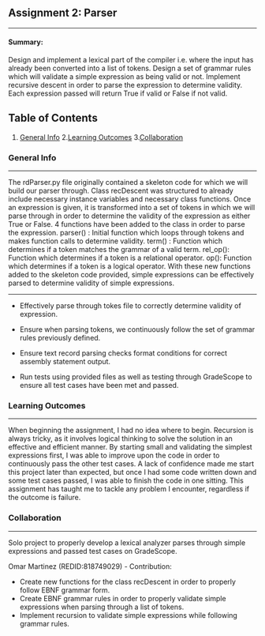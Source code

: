 ## Assignment 2: Parser
***

#### Summary:
Design and implement a lexical part of the compiler i.e. where the input
has already been converted into a list of tokens. Design a set of grammar
rules which will validate a simple expression as being valid or not. Implement 
recursive descent in order to parse the expression to determine validity. Each 
expression passed will return True if valid or False if not valid. 

## Table of Contents
1. [General Info](#general-info)
2.[Learning Outcomes](#learning-outcomes)
3.[Collaboration](#collaboration)

### General Info
***
The rdParser.py file originally contained a skeleton code for which we will build
our parser through. Class recDescent was structured to already include necessary 
instance variables and necessary class functions. Once an expression is given, it is 
transformed into a set of tokens in which we will parse through in order to determine 
the validity of the expression as either True or False. 4 functions have been added to 
the class in order to parse the expression.
parser() : Initial function which loops through tokens and makes function calls to determine validity.
term() : Function which determines if a token matches the grammar of a valid term.
rel_op(): Function which determines if a token is a relational operator.
op(): Function which determines if a token is a logical operator.
With these new functions added to the skeleton code provided, simple expressions can 
be effectively parsed to determine validity of simple expressions.
***
- Effectively parse through tokes file to correctly determine validity of expression.

- Ensure when parsing tokens, we continuously follow the set of grammar rules previously defined.

- Ensure text record parsing checks format conditions for correct assembly statement
output.

- Run tests using provided files as well as testing through GradeScope to ensure
all test cases have been met and passed.

### Learning Outcomes
***
When beginning the assignment, I had no idea where to begin. Recursion is always tricky,
as it involves logical thinking to solve the solution in an effective and efficient manner.
By starting small and validating the simplest expressions first, I was able to improve 
upon the code in order to continuously pass the other test cases. A lack of confidence 
made me start this project later than expected, but once I had some code written down 
and some test cases passed, I was able to finish the code in one sitting. This assignment 
has taught me to tackle any problem I encounter, regardless if the outcome is failure. 

### Collaboration
***
Solo project to properly develop a lexical analyzer parses through simple 
expressions and passed test cases on GradeScope.

Omar Martinez (REDID:818749029) - Contribution:

- Create new functions for the class recDescent in order to properly follow 
EBNF grammar form.
- Create EBNF grammar rules in order to properly validate simple expressions 
when parsing through a list of tokens.
- Implement recursion to validate simple expressions while following grammar rules.